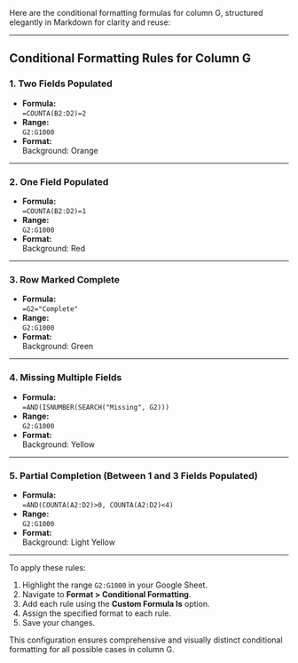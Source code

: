 Here are the conditional formatting formulas for column G, structured elegantly in Markdown for clarity and reuse:

---

## **Conditional Formatting Rules for Column G**

### 1. **Two Fields Populated**
- **Formula:**  
  `=COUNTA(B2:D2)=2`
- **Range:**  
  `G2:G1000`
- **Format:**  
  Background: Orange

---

### 2. **One Field Populated**
- **Formula:**  
  `=COUNTA(B2:D2)=1`
- **Range:**  
  `G2:G1000`
- **Format:**  
  Background: Red

---

### 3. **Row Marked Complete**
- **Formula:**  
  `=G2="Complete"`
- **Range:**  
  `G2:G1000`
- **Format:**  
  Background: Green

---

### 4. **Missing Multiple Fields**
- **Formula:**  
  `=AND(ISNUMBER(SEARCH("Missing", G2)))`
- **Range:**  
  `G2:G1000`
- **Format:**  
  Background: Yellow

---

### 5. **Partial Completion (Between 1 and 3 Fields Populated)**
- **Formula:**  
  `=AND(COUNTA(A2:D2)>0, COUNTA(A2:D2)<4)`
- **Range:**  
  `G2:G1000`
- **Format:**  
  Background: Light Yellow

---

To apply these rules:
1. Highlight the range `G2:G1000` in your Google Sheet.
2. Navigate to **Format > Conditional Formatting**.
3. Add each rule using the **Custom Formula Is** option.
4. Assign the specified format to each rule.
5. Save your changes.

This configuration ensures comprehensive and visually distinct conditional formatting for all possible cases in column G.
